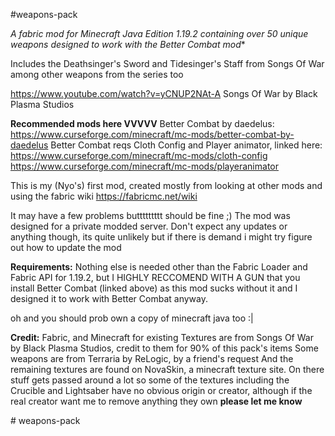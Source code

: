 #weapons-pack

**A fabric mod for Minecraft Java Edition 1.19.2 containing over 50 unique* weapons designed to work with the Better Combat mod**

Includes the Deathsinger's Sword and Tidesinger's Staff from Songs Of War among other weapons from the series too

https://www.youtube.com/watch?v=yCNUP2NAt-A Songs Of War by Black Plasma Studios


**Recommended mods here VVVVV**
Better Combat by daedelus: https://www.curseforge.com/minecraft/mc-mods/better-combat-by-daedelus
Better Combat reqs Cloth Config and Player animator, linked here: https://www.curseforge.com/minecraft/mc-mods/cloth-config https://www.curseforge.com/minecraft/mc-mods/playeranimator



This is my (Nyo's) first mod, created mostly from looking at other mods and using the fabric wiki https://fabricmc.net/wiki

It may have a few problems buttttttttt should be fine ;)
The mod was designed for a private modded server.
Don't expect any updates or anything though, its quite unlikely but if there is demand i might try figure out how to update the mod


**Requirements:**
Nothing else is needed other than the Fabric Loader and Fabric API for 1.19.2,
but I HIGHLY RECCOMEND WITH A GUN that you install Better Combat (linked above) as this
mod sucks without it and I designed it to work with Better Combat anyway.

oh and you should prob own a copy of minecraft java too :|


**Credit:**
Fabric, and Minecraft for existing
Textures are from Songs Of War by Black Plasma Studios, credit to them for 90% of this pack's items
Some weapons are from Terraria by ReLogic, by a friend's request
And the remaining textures are found on NovaSkin, a minecraft texture site. On there stuff gets passed around a lot
so some of the textures including the Crucible and Lightsaber have no obvious origin or creator, although if the real creator want me to remove anything they own **please let me know**

#   w e a p o n s - p a c k  
 